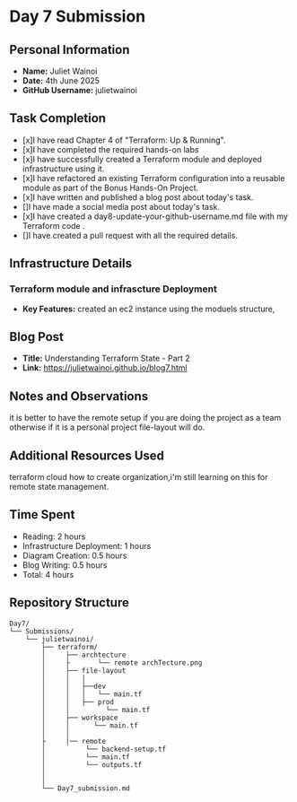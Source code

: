 # Day 7 Submission

## Personal Information
- **Name:** Juliet Wainoi
- **Date:** 4th June 2025
- **GitHub Username:** julietwainoi

## Task Completion
- [x]I have read Chapter 4 of "Terraform: Up & Running".
- [x]I have completed the required hands-on labs
- [x]I have successfully created a Terraform module and deployed infrastructure using it.
- [x]I have refactored an existing Terraform configuration into a reusable module as part of the Bonus Hands-On Project.
- [x]I have written and published a blog post about today's task.
- []I have made a social media post about today's task.
- [x]I have created a day8-update-your-github-username.md file with my Terraform code .
- []I have created a pull request with all the required details.
## Infrastructure Details

### Terraform module and infrascture  Deployment
- **Key Features:** created an ec2 instance using the moduels structure,

## Blog Post
- **Title:** Understanding Terraform State - Part 2
- **Link:** https://julietwainoi.github.io/blog7.html



## Notes and Observations
it is better to have the remote setup if you are doing the project as a team otherwise if it is a personal project file-layout will do.

## Additional Resources Used
terraform cloud how to create organization,i'm still learning on this for remote state management.

## Time Spent
- Reading: 2 hours
- Infrastructure Deployment: 1 hours
- Diagram Creation: 0.5 hours
- Blog Writing: 0.5 hours
- Total: 4 hours

## Repository Structure
```
Day7/
└── Submissions/
    └── julietwainoi/
        ├── terraform/
        │     ├── archtecture
        │     ├       └── remote archTecture.png
        │     ├── file-layout
        │     │   │
        │     │   ├──dev
        │     │   │   └── main.tf
        │     │   ├── prod
        │     │         └── main.tf
        │     ├── workspace
        │     │      └── main.tf
        │     │ 
        ├     │── remote
        │          └── backend-setup.tf
        │          └── main.tf
        │          └── outputs.tf
        │  
        │       
        └── Day7_submission.md
``` 



